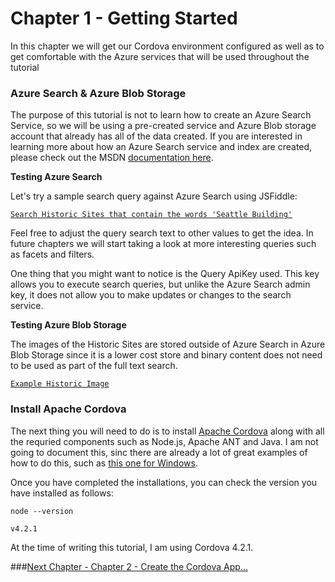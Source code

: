 # Chapter 1 - Getting Started

In this chapter we will get our Cordova environment configured as well as to get comfortable with the Azure services that will be used throughout the tutorial

### Azure Search & Azure Blob Storage

The purpose of this tutorial is not to learn how to create an Azure Search Service, so we will be using a pre-created service and Azure Blob storage account that already has all of the data created.  If you are interested in learning more about how an Azure Search service and index are created, please check out the MSDN [documentation here](https://azure.microsoft.com/en-us/documentation/services/search/).

**Testing Azure Search**

Let's try a sample search query against Azure Search using JSFiddle:

<pre><code><a href='http://fiddle.jshell.net/liamca/gkvfLe6s/?index=historicsites&apikey=5E81A6D21EB1A028B5C4F7F80C1A9914&query=api-version=2015-02-28%26search=seattle building' target='_blank'>Search Historic Sites that contain the words 'Seattle Building'</a>
</code></pre>

Feel free to adjust the query search text to other values to get the idea.  In future chapters we will start taking a look at more interesting queries such as facets and filters.

One thing that you might want to notice is the Query ApiKey used.  This key allows you to execute search queries, but unlike the Azure Search admin key, it does not allow you to make updates or changes to the search service.

**Testing Azure Blob Storage**

The images of the Historic Sites are stored outside of Azure Search in Azure Blob Storage since it is a lower cost store and binary content does not need to be used as part of the full text search.

<pre><code><a href = 'https://azsplayground.blob.core.windows.net/historicsites/img/00000003_1.jpeg' target='_blank'>Example Historic Image</a></code></pre>

### Install Apache Cordova

The next thing you will need to do is to install [Apache Cordova](https://cordova.apache.org/#getstarted) along with all the requried components such as Node.js, Apache ANT and Java.  I am not going to document this, sinc there are already a lot of great examples of how to do this, such as [this one for Windows](https://evothings.com/doc/build/cordova-install-windows.html).

Once you have completed the installations, you can check the version you have installed as follows:

<pre><code>node --version<br>
v4.2.1
</code></pre>

At the time of writing this tutorial, I am using Cordova 4.2.1.  

###[Next Chapter - Chapter 2 - Create the Cordova App...](https://github.com/liamca/AzureSearchMobile/tree/master/Chapter%202%20-%20Create%20the%20Cordova%20App)
